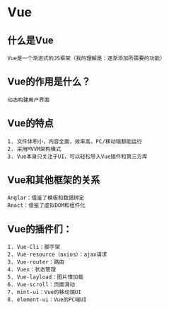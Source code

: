 # Vue

## 什么是Vue
	Vue是一个渐进式的JS框架（我的理解是：逐渐添加所需要的功能）
	
## Vue的作用是什么？
    动态构建用户界面
	
## Vue的特点
	1. 文件体积小，内容全面，效率高，PC/移动端都能运行
	2. 采用MVVM架构模式
	3. Vue本身只关注于UI，可以轻松导入Vue插件和第三方库
## Vue和其他框架的关系
	Anglar：借鉴了模板和数据绑定
	React：借鉴了虚拟DOM和组件化
	
## Vue的插件们：
	1. Vue-Cli：脚手架
	2. Vue-resource（axios）：ajax请求
	3. Vue-router：路由
	4. Vuex：状态管理
	5. Vue-layload：图片惰加载
	6. Vue-scroll：页面滑动
	7. mint-ui：Vue的移动端UI
	8. element-ui：Vue的PC端UI